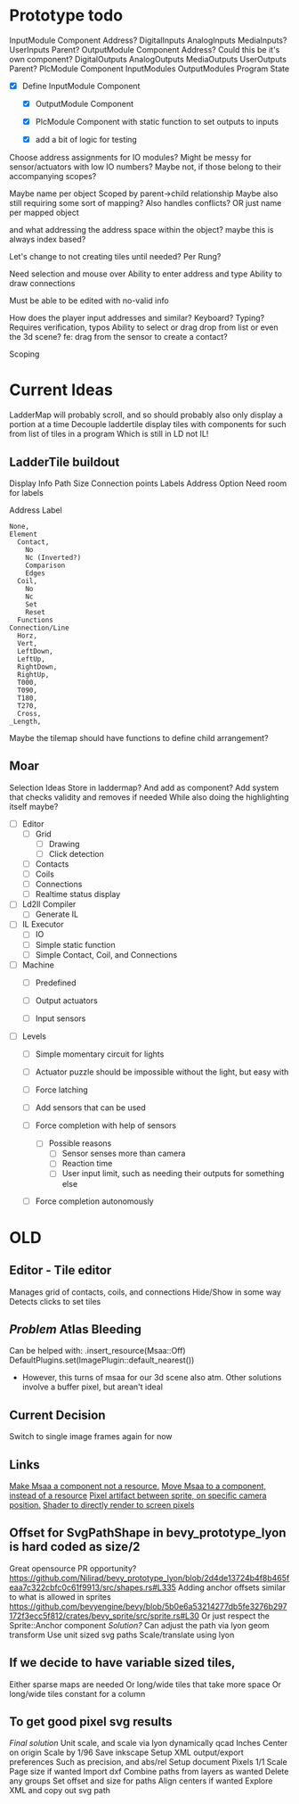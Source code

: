 # Prototype todo


InputModule Component
  Address?
  DigitalInputs
  AnalogInputs
  MediaInputs?
  UserInputs
  Parent?
OutputModule Component
  Address? Could this be it's own component?
  DigitalOutputs
  AnalogOutputs
  MediaOutputs
  UserOutputs
  Parent?
PlcModule Component
  InputModules
  OutputModules
  Program
  State

- [X] Define InputModule Component
  - [X] OutputModule Component
  - [X] PlcModule Component with static function to set outputs to inputs
  - [X] add a bit of logic for testing


Choose address assignments for IO modules?
  Might be messy for sensor/actuators with low IO numbers?
    Maybe not, if those belong to their accompanying scopes?

Maybe name per object
  Scoped by parent->child relationship
    Maybe also still requiring some sort of mapping?
    Also handles conflicts?
OR just name per mapped object

and what addressing the address space within the object?
  maybe this is always index based?




Let's change to not creating tiles until needed?
  Per Rung?

Need selection and mouse over
Ability to enter address and type
Ability to draw connections

Must be able to be edited with no-valid info



How does the player input addresses and similar?
  Keyboard? Typing?
    Requires verification, typos
  Ability to select or drag drop from list or even the 3d scene?
    fe: drag from the sensor to create a contact?

Scoping


# Current Ideas
LadderMap will probably scroll, and so should probably also only display a portion at a time
  Decouple laddertile display tiles with components for such
    from list of tiles in a program
      Which is still in LD not IL!










## LadderTile buildout
  Display Info
    Path
    Size
    Connection points
    Labels
      Address
      Option<Tile func name>
  Need room for labels

  Address
  Label

    None,
    Element
      Contact,
        No
        Nc (Inverted?)
        Comparison
        Edges
      Coil,
        No
        Nc
        Set
        Reset
      Functions
    Connection/Line
      Horz,
      Vert,
      LeftDown,
      LeftUp,
      RightDown,
      RightUp,
      T000,
      T090,
      T180,
      T270,
      Cross,
    _Length,

Maybe the tilemap should have functions to define child arrangement?

## Moar

Selection Ideas
  Store in laddermap?
  And add as component?
  Add system that checks validity and removes if needed
  While also doing the highlighting itself maybe?


- [ ] Editor
  - [ ] Grid
    - [ ] Drawing
    - [ ] Click detection
  - [ ] Contacts
  - [ ] Coils
  - [ ] Connections
  - [ ] Realtime status display
- [ ] Ld2Il Compiler
  - [ ] Generate IL
- [ ] IL Executor
  - [ ] IO
  - [ ] Simple static function
  - [ ] Simple Contact, Coil, and Connections
- [ ] Machine
  - [ ] Predefined
  - [ ] Output actuators
  - [ ] Input sensors



- [ ] Levels
  - [ ] Simple momentary circuit for lights
  - [ ] Actuator puzzle should be impossible without the light, but easy with

  - [ ] Force latching
  - [ ] Add sensors that can be used

  - [ ] Force completion with help of sensors
    - [ ] Possible reasons
      - [ ] Sensor senses more than camera
      - [ ] Reaction time
      - [ ] User input limit, such as needing their outputs for something else
  - [ ] Force completion autonomously






# OLD
## Editor - Tile editor
  Manages grid of contacts, coils, and connections
  Hide/Show in some way
  Detects clicks to set tiles

## *Problem* Atlas Bleeding
Can be helped with:
  .insert_resource(Msaa::Off)
  DefaultPlugins.set(ImagePlugin::default_nearest())
- However, this turns of msaa for our 3d scene also atm.
Other solutions involve a buffer pixel,
  but arean't ideal
## Current Decision
Switch to single image frames again for now
## Links
[Make Msaa a component not a resource.](https://github.com/bevyengine/bevy/pull/7215)
[Move Msaa to a component, instead of a resource](https://github.com/bevyengine/bevy/issues/7194)
[Pixel artifact between sprite, on specific camera position.](https://github.com/bevyengine/bevy/issues/4748)
[Shader to directly render to screen pixels](https://github.com/bevyengine/bevy/issues/1856)


## Offset for SvgPathShape in bevy_prototype_lyon is hard coded as size/2
  Great opensource PR opportunity?
    https://github.com/Nilirad/bevy_prototype_lyon/blob/2d4de13724b4f8b465feaa7c322cbfc0c61f9913/src/shapes.rs#L335
    Adding anchor offsets similar to what is allowed in sprites
    https://github.com/bevyengine/bevy/blob/5b0e6a53214277db5fe3276b297172f3ecc5f812/crates/bevy_sprite/src/sprite.rs#L30
      Or just respect the Sprite::Anchor component
  *Solution?* Can adjust the path via lyon geom transform
    Use unit sized svg paths
    Scale/translate using lyon

## If we decide to have variable sized tiles,
  Either sparse maps are needed
  Or long/wide tiles that take more space
  Or long/wide tiles constant for a column

## To get good pixel svg results
  *Final solution* Unit scale, and scale via lyon dynamically
  qcad
    Inches
    Center on origin
    Scale by 1/96
    Save
  inkscape
    Setup XML output/export preferences
      Such as precision, and abs/rel
    Setup document
      Pixels
      1/1 Scale
      Page size if wanted
    Import dxf
    Combine paths from layers as wanted
    Delete any groups
    Set offset and size for paths
    Align centers if wanted
    Explore XML and copy out svg path

